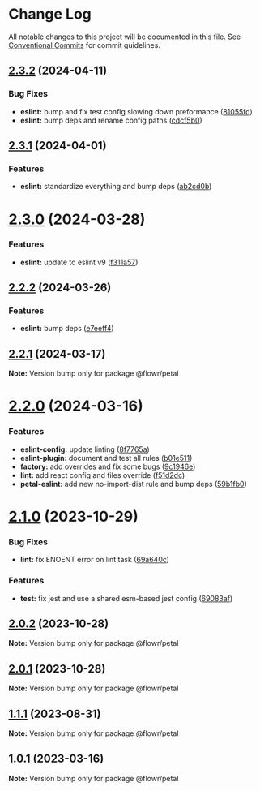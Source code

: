 # Change Log

All notable changes to this project will be documented in this file.
See [Conventional Commits](https://conventionalcommits.org) for commit guidelines.

## [2.3.2](https://github.com/pulseflow/petal/compare/v2.3.1...v2.3.2) (2024-04-11)


### Bug Fixes

* **eslint:** bump and fix test config slowing down preformance ([81055fd](https://github.com/pulseflow/petal/commit/81055fd014e675c11eaf1899936626754722b41a))
* **eslint:** bump deps and rename config paths ([cdcf5b0](https://github.com/pulseflow/petal/commit/cdcf5b07356369f987ef77d8b44e3834493dc038))





## [2.3.1](https://github.com/pulseflow/petal/compare/v2.3.0...v2.3.1) (2024-04-01)


### Features

* **eslint:** standardize everything and bump deps ([ab2cd0b](https://github.com/pulseflow/petal/commit/ab2cd0ba8fa7211c4b781ba04474ea1c269f7ce8))





# [2.3.0](https://github.com/pulseflow/petal/compare/v2.2.2...v2.3.0) (2024-03-28)


### Features

* **eslint:** update to eslint v9 ([f311a57](https://github.com/pulseflow/petal/commit/f311a574db134bdc94ba08508fafdafea7d0f9c9))





## [2.2.2](https://github.com/pulseflow/petal/compare/v2.2.1...v2.2.2) (2024-03-26)


### Features

* **eslint:** bump deps ([e7eeff4](https://github.com/pulseflow/petal/commit/e7eeff411d165b75db885902ab6f0a878b61d00c))





## [2.2.1](https://github.com/pulseflow/petal/compare/v2.2.0...v2.2.1) (2024-03-17)

**Note:** Version bump only for package @flowr/petal





# [2.2.0](https://github.com/pulseflow/petal/compare/v2.1.0...v2.2.0) (2024-03-16)


### Features

* **eslint-config:** update linting ([8f7765a](https://github.com/pulseflow/petal/commit/8f7765a378068911e7f89077833c67976ec5edaf))
* **eslint-plugin:** document and test all rules ([b01e511](https://github.com/pulseflow/petal/commit/b01e5118a90b02dc93d57e38a72a3d4a7a40294c))
* **factory:** add overrides and fix some bugs ([9c1946e](https://github.com/pulseflow/petal/commit/9c1946ea42ea794fa5066bf98b6fa8f5e2e7b62f))
* **lint:** add react config and files override ([f51d2dc](https://github.com/pulseflow/petal/commit/f51d2dcea48e2e2369e6e9bd4162ee5f0fa6341b))
* **petal-eslint:** add new no-import-dist rule and bump deps ([59b1fb0](https://github.com/pulseflow/petal/commit/59b1fb061177be94d32ca2d1b1f563c07d71f52f))





# [2.1.0](https://github.com/pulseflow/petal/compare/v2.0.2...v2.1.0) (2023-10-29)

### Bug Fixes

-   **lint:** fix ENOENT error on lint task ([69a640c](https://github.com/pulseflow/petal/commit/69a640c05208d25a4edad5755a57bf85a5f86621))

### Features

-   **test:** fix jest and use a shared esm-based jest config ([69083af](https://github.com/pulseflow/petal/commit/69083af1684d593b65fdfe657f51d63e0dd25583))

## [2.0.2](https://github.com/pulseflow/petal/compare/v2.0.1...v2.0.2) (2023-10-28)

**Note:** Version bump only for package @flowr/petal

## [2.0.1](https://github.com/pulseflow/petal/compare/v2.0.0...v2.0.1) (2023-10-28)

**Note:** Version bump only for package @flowr/petal

## [1.1.1](https://github.com/pulseflow/petal/compare/v1.0.1...v1.1.1) (2023-08-31)

**Note:** Version bump only for package @flowr/petal

## 1.0.1 (2023-03-16)

**Note:** Version bump only for package @flowr/petal
